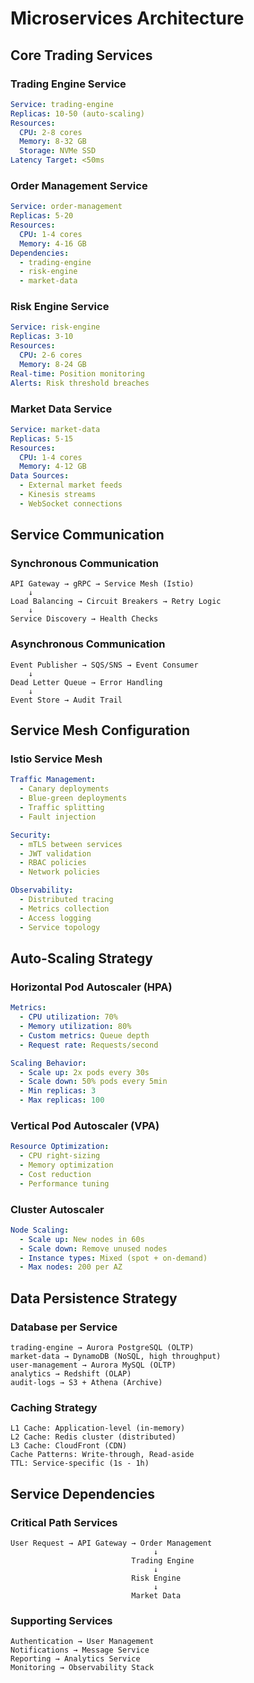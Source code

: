 # Microservices Architecture

## Core Trading Services

### Trading Engine Service
```yaml
Service: trading-engine
Replicas: 10-50 (auto-scaling)
Resources:
  CPU: 2-8 cores
  Memory: 8-32 GB
  Storage: NVMe SSD
Latency Target: <50ms
```

### Order Management Service
```yaml
Service: order-management
Replicas: 5-20
Resources:
  CPU: 1-4 cores
  Memory: 4-16 GB
Dependencies:
  - trading-engine
  - risk-engine
  - market-data
```

### Risk Engine Service
```yaml
Service: risk-engine
Replicas: 3-10
Resources:
  CPU: 2-6 cores
  Memory: 8-24 GB
Real-time: Position monitoring
Alerts: Risk threshold breaches
```

### Market Data Service
```yaml
Service: market-data
Replicas: 5-15
Resources:
  CPU: 1-4 cores
  Memory: 4-12 GB
Data Sources:
  - External market feeds
  - Kinesis streams
  - WebSocket connections
```

## Service Communication

### Synchronous Communication
```
API Gateway → gRPC → Service Mesh (Istio)
    ↓
Load Balancing → Circuit Breakers → Retry Logic
    ↓
Service Discovery → Health Checks
```

### Asynchronous Communication
```
Event Publisher → SQS/SNS → Event Consumer
    ↓
Dead Letter Queue → Error Handling
    ↓
Event Store → Audit Trail
```

## Service Mesh Configuration

### Istio Service Mesh
```yaml
Traffic Management:
  - Canary deployments
  - Blue-green deployments
  - Traffic splitting
  - Fault injection

Security:
  - mTLS between services
  - JWT validation
  - RBAC policies
  - Network policies

Observability:
  - Distributed tracing
  - Metrics collection
  - Access logging
  - Service topology
```

## Auto-Scaling Strategy

### Horizontal Pod Autoscaler (HPA)
```yaml
Metrics:
  - CPU utilization: 70%
  - Memory utilization: 80%
  - Custom metrics: Queue depth
  - Request rate: Requests/second

Scaling Behavior:
  - Scale up: 2x pods every 30s
  - Scale down: 50% pods every 5min
  - Min replicas: 3
  - Max replicas: 100
```

### Vertical Pod Autoscaler (VPA)
```yaml
Resource Optimization:
  - CPU right-sizing
  - Memory optimization
  - Cost reduction
  - Performance tuning
```

### Cluster Autoscaler
```yaml
Node Scaling:
  - Scale up: New nodes in 60s
  - Scale down: Remove unused nodes
  - Instance types: Mixed (spot + on-demand)
  - Max nodes: 200 per AZ
```

## Data Persistence Strategy

### Database per Service
```
trading-engine → Aurora PostgreSQL (OLTP)
market-data → DynamoDB (NoSQL, high throughput)
user-management → Aurora MySQL (OLTP)
analytics → Redshift (OLAP)
audit-logs → S3 + Athena (Archive)
```

### Caching Strategy
```
L1 Cache: Application-level (in-memory)
L2 Cache: Redis cluster (distributed)
L3 Cache: CloudFront (CDN)
Cache Patterns: Write-through, Read-aside
TTL: Service-specific (1s - 1h)
```

## Service Dependencies

### Critical Path Services
```
User Request → API Gateway → Order Management
                                ↓
                           Trading Engine
                                ↓
                           Risk Engine
                                ↓
                           Market Data
```

### Supporting Services
```
Authentication → User Management
Notifications → Message Service
Reporting → Analytics Service
Monitoring → Observability Stack
```